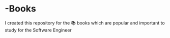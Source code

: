 # -Books
I created this repository for the 📚 books which are popular and important to study for the Software Engineer 
